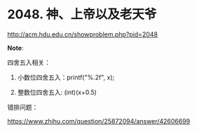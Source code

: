# 2048. 神、上帝以及老天爷

http://acm.hdu.edu.cn/showproblem.php?pid=2048

**Note**:

四舍五入相关：

1. 小数位四舍五入：printf("%.2f", x);

2. 整数位四舍五入: (int)(x+0.5)

错排问题：

https://www.zhihu.com/question/25872094/answer/42606699


